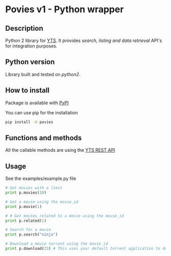 # Povies v1 - Python wrapper

## Description

Python 2 library for [YTS](https://tys.ag).
It provides *search, listing and  data retrieval* API's for integration purposes.

## Python version

Library built and tested on *python2*.

## How to install

Package is available with [PyPI](https://pypi.python.org/pypi)

You can use pip for the installation

```bash
pip install -U povies
```

## Functions and methods

All the callable methods are using the [YTS REST API](https://yts.ag/api)

## Usage

See the examples/example.py file

```python
# Get movies with a limit
print p.movies(10)

# Get a movie using the movie_id
print p.movie(1)

# # Get movies related to a movie using the movie_id
print p.related(1)

# Search for a movie
print p.search("ninja")

# Download a movie torrent using the movie_id
print p.download(23) # This uses your default torrent application to donwload the movie
```
